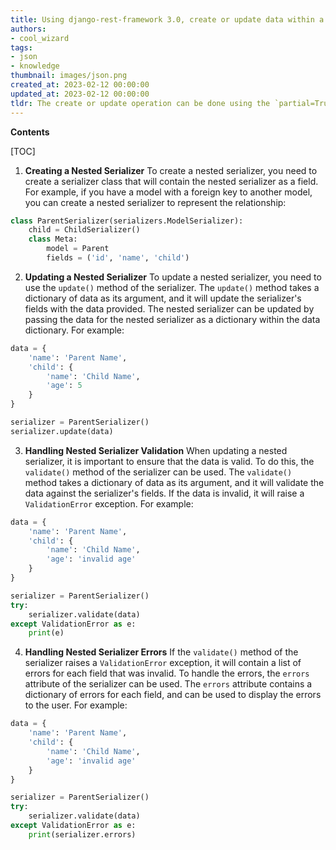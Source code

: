```yaml
---
title: Using django-rest-framework 3.0, create or update data within a nested serializer
authors:
- cool_wizard
tags:
- json
- knowledge
thumbnail: images/json.png
created_at: 2023-02-12 00:00:00
updated_at: 2023-02-12 00:00:00
tldr: The create or update operation can be done using the `partial=True` argument when instantiating a serializer.
---
```


**Contents**

[TOC]

1. **Creating a Nested Serializer**
   To create a nested serializer, you need to create a serializer class that will contain the nested serializer as a field. For example, if you have a model with a foreign key to another model, you can create a nested serializer to represent the relationship:

```python
class ParentSerializer(serializers.ModelSerializer):
    child = ChildSerializer()
    class Meta:
        model = Parent
        fields = ('id', 'name', 'child')
```

2. **Updating a Nested Serializer**
   To update a nested serializer, you need to use the `update()` method of the serializer. The `update()` method takes a dictionary of data as its argument, and it will update the serializer's fields with the data provided. The nested serializer can be updated by passing the data for the nested serializer as a dictionary within the data dictionary. For example:

```python
data = {
    'name': 'Parent Name',
    'child': {
        'name': 'Child Name',
        'age': 5
    }
}

serializer = ParentSerializer()
serializer.update(data)
```

3. **Handling Nested Serializer Validation**
   When updating a nested serializer, it is important to ensure that the data is valid. To do this, the `validate()` method of the serializer can be used. The `validate()` method takes a dictionary of data as its argument, and it will validate the data against the serializer's fields. If the data is invalid, it will raise a `ValidationError` exception. For example:

```python
data = {
    'name': 'Parent Name',
    'child': {
        'name': 'Child Name',
        'age': 'invalid age'
    }
}

serializer = ParentSerializer()
try:
    serializer.validate(data)
except ValidationError as e:
    print(e)
```

4. **Handling Nested Serializer Errors**
   If the `validate()` method of the serializer raises a `ValidationError` exception, it will contain a list of errors for each field that was invalid. To handle the errors, the `errors` attribute of the serializer can be used. The `errors` attribute contains a dictionary of errors for each field, and can be used to display the errors to the user. For example:

```python
data = {
    'name': 'Parent Name',
    'child': {
        'name': 'Child Name',
        'age': 'invalid age'
    }
}

serializer = ParentSerializer()
try:
    serializer.validate(data)
except ValidationError as e:
    print(serializer.errors)
```
